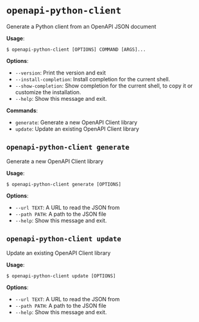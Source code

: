 # `openapi-python-client`

Generate a Python client from an OpenAPI JSON document 

**Usage**:

```console
$ openapi-python-client [OPTIONS] COMMAND [ARGS]...
```

**Options**:

* `--version`: Print the version and exit
* `--install-completion`: Install completion for the current shell.
* `--show-completion`: Show completion for the current shell, to copy it or customize the installation.
* `--help`: Show this message and exit.

**Commands**:

* `generate`: Generate a new OpenAPI Client library
* `update`: Update an existing OpenAPI Client library

## `openapi-python-client generate`

Generate a new OpenAPI Client library 

**Usage**:

```console
$ openapi-python-client generate [OPTIONS]
```

**Options**:

* `--url TEXT`: A URL to read the JSON from
* `--path PATH`: A path to the JSON file
* `--help`: Show this message and exit.

## `openapi-python-client update`

Update an existing OpenAPI Client library 

**Usage**:

```console
$ openapi-python-client update [OPTIONS]
```

**Options**:

* `--url TEXT`: A URL to read the JSON from
* `--path PATH`: A path to the JSON file
* `--help`: Show this message and exit.

